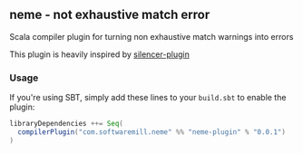 ## neme - not exhaustive match error

Scala compiler plugin for turning non exhaustive match warnings into errors

This plugin is heavily inspired by [silencer-plugin](https://github.com/ghik/silencer)

### Usage

If you're using SBT, simply add these lines to your `build.sbt` to enable the plugin:

```scala
libraryDependencies ++= Seq(
  compilerPlugin("com.softwaremill.neme" %% "neme-plugin" % "0.0.1")
)
```
